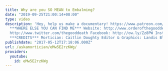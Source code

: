 ```yaml
---
title: Why are you SO MEAN to Embalming?
date: "2019-09-25T21:00:14+08:00"
type: video
description: 'Hey, help us make a documentary! https://www.patreon.com/thegooddeath
  ***WHERE ELSE YOU CAN FIND ME*** Website: http://www.orderofthegooddeath.com Twitter:
  http://www.twitter.com/thegooddeath Facebook: http://ow.ly/Zz8PW Instagram: http://www.instagram.com/thegooddeath
  ***CREDITS*** Mortician: Caitlin Doughty Editor & Graphics: Landis Blair (@landisblair)'
publishdate: "2017-05-12T17:18:06.000Z"
url: /askamortician/eMw5E2rzKWg/
providers:
  youtube:
    id: eMw5E2rzKWg
---
```


